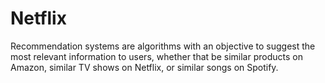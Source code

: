 # Netflix

Recommendation systems are algorithms with an objective to suggest the most relevant information to users, whether that be similar products on Amazon, similar TV shows on Netflix, or similar songs on Spotify.
